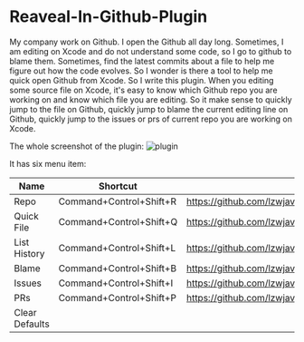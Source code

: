 # Reaveal-In-Github-Plugin

My company work on Github. I open the Github all day long. Sometimes, I am editing  on Xcode and do not understand some code, so I go to github to blame them. Sometimes, find the latest commits about a file to help me figure out how the code evolves. So I wonder is there a tool to help me quick open Github from Xcode. So I write this plugin. When you editing some source file on Xcode, it's easy to know which Github repo you are working on and know which file you are editing. So it make sense to quickly jump to the file on Github, quickly jump to blame the current editing line on Github, quickly jump to the issues or prs of current repo you are working on Xcode.

The whole screenshot of the plugin:
![plugin](https://cloud.githubusercontent.com/assets/5022872/10716151/36ce0394-7b6a-11e5-82a3-fe55532c4e8b.png)

It has six menu item:

 Name           | Shortcut              | Github URL Pattern               
----------------|-----------------------|----------------------------------
 Repo           |Command+Control+Shift+R|https://github.com/lzwjava/LZAlbum
 Quick File     |Command+Control+Shift+Q|https://github.com/lzwjava/LZAlbum/blob/fd7224d/LZAlbum/manager/LZAlbumManager.m#L40
 List History   |Command+Control+Shift+L|https://github.com/lzwjava/LZAlbum
 Blame          |Command+Control+Shift+B|https://github.com/lzwjava/LZAlbum
 Issues         |Command+Control+Shift+I|https://github.com/lzwjava/LZAlbum
 PRs            |Command+Control+Shift+P|https://github.com/lzwjava/LZAlbum
 Clear Defaults |                       |                                  

